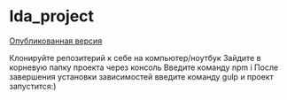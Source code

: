 # Ida_project

<a href="https://shujinko53.github.io/Ida_project/src">Опубликованная версия</a>

Клонируйте репозитерий к себе на компьютер/ноутбук
Зайдите в корневую папку проекта через консоль
Введите команду npm i
После завершения установки зависимостей введите команду gulp и проект запустится:)
